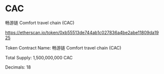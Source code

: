 # CAC
畅游链 Comfort travel chain (CAC)

https://etherscan.io/token/0xb55513de744ab1c027836a4be2abe11809da1925


Token Contract Name:	畅游链 Comfort travel chain (CAC)

Total Supply:	1,500,000,000 CAC

Decimals: 	18
